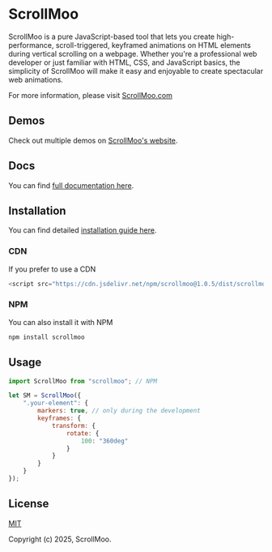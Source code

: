# ScrollMoo

ScrollMoo is a pure JavaScript-based tool that lets you create high-performance, scroll-triggered, keyframed animations on HTML elements during vertical scrolling on a webpage. Whether you're a professional web developer or just familiar with HTML, CSS, and JavaScript basics, the simplicity of ScrollMoo will make it easy and enjoyable to create spectacular web animations.

For more information, please visit [ScrollMoo.com](https://scrollmoo.com)
## Demos

Check out multiple demos on [ScrollMoo's website](https://scrollmoo.com/demos).

## Docs

You can find [full documentation here](https://scrollmoo.com/docs/).


## Installation
You can find detailed [installation guide here](https://scrollmoo.com/installation).

### CDN
If you prefer to use a CDN

```javascript
<script src="https://cdn.jsdelivr.net/npm/scrollmoo@1.0.5/dist/scrollmoo.min.js"></script>
```

### NPM
You can also install it with NPM

```javascript
npm install scrollmoo
```
    
## Usage

```javascript
import ScrollMoo from "scrollmoo"; // NPM

let SM = ScrollMoo({
    ".your-element": {
        markers: true, // only during the development
        keyframes: {
            transform: {
                rotate: {
                    100: "360deg"
                }
            }
        }
    }
});
```


## License

[MIT](https://choosealicense.com/licenses/mit/)

Copyright (c) 2025, ScrollMoo.